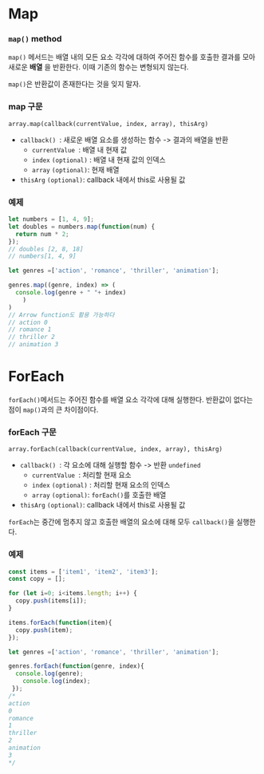 # Map



### `map()` method

`map()` 메서드는 배열 내의 모든 요소 각각에 대하여 주어진 함수를 호출한 결과를 모아 새로운 **배열** 을 반환한다. 이때 기존의 함수는 변형되지 않는다.

`map()`은 반환값이 존재한다는 것을 잊지 말자.

### map 구문

`array.map(callback(currentValue, index, array), thisArg)`



- `callback() `: 새로운 배열 요소를 생성하는 함수 -> 결과의 배열을 반환
  - `currentValue `: 배열 내 현재 값
  - `index` `(optional)` : 배열 내 현재 값의 인덱스
  - `array` `(optional)`: 현재 배열
- `thisArg` `(optional)`: callback 내에서 this로 사용될 값

### 예제

```js
let numbers = [1, 4, 9];
let doubles = numbers.map(function(num) {
  return num * 2;
});
// doubles [2, 8, 18]
// numbers[1, 4, 9]
```

```js
let genres =['action', 'romance', 'thriller', 'animation'];

genres.map((genre, index) => (
  console.log(genre + " "+ index)
	)
)
// Arrow function도 활용 가능하다
// action 0
// romance 1
// thriller 2
// animation 3
```



# ForEach

`forEach()`메서드는 주어진 함수를 배열 요소 각각에 대해 실행한다. 반환값이 없다는 점이 `map()`과의 큰 차이점이다.

### forEach 구문

`array.forEach(callback(currentValue, index, array), thisArg)`

- `callback() `: 각 요소에 대해 실행할 함수 -> 반환 `undefined`
  - `currentValue `: 처리할 현재 요소
  - `index` `(optional)` : 처리할 현재 요소의 인덱스
  - `array` `(optional)`: `forEach()`를 호출한 배열
- `thisArg` `(optional)`: callback 내에서 this로 사용될 값

`forEach`는 중간에 멈추지 않고 호출한 배열의 요소에 대해 모두 `callback()`을 실행한다.



### 예제

```js
const items = ['item1', 'item2', 'item3'];
const copy = [];

for (let i=0; i<items.length; i++) {
  copy.push(items[i]);
}

items.forEach(function(item){
  copy.push(item);
});
```

```js
let genres =['action', 'romance', 'thriller', 'animation'];

genres.forEach(function(genre, index){
  console.log(genre);
    console.log(index);
 });
/*
action
0
romance
1
thriller
2
animation
3
*/
```

